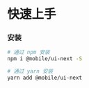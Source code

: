 # 快速上手

### 安装

```bash
# 通过 npm 安装
npm i @mobile/ui-next -S

# 通过 yarn 安装
yarn add @mobile/ui-next
```
